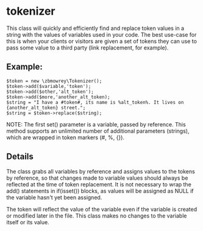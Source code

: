 # tokenizer

This class will quickly and efficiently find and replace token values in a string with the values of variables
used in your code. The best use-case for this is when your clients or visitors are given a set of tokens they
can use to pass some value to a third party (link replacement, for example).

## Example:

    $token = new \zbmowrey\Tokenizer();
    $token->add($variable,'token');
    $token->add($other,'alt_token');
    $token->add($more,'another_alt_token);
    $string = "I have a #token#, its name is %alt_token%. It lives on {another_alt_token} street.";
    $string = $token->replace($string);

NOTE: The first set() parameter is a variable, passed by reference. This method supports an unlimited number
of additional parameters (strings), which are wrapped in token markers (#, %, {}).
    
## Details

The class grabs all variables by reference and assigns values to the tokens by reference, so that changes made to
variable values should always be reflected at the time of token replacement. It is not necessary to wrap the add()
statements in if(isset()) blocks, as values will be assigned as NULL if the variable hasn't yet been assigned.

The token will reflect the value of the variable even if the variable is created or modified later in the file.
This class makes no changes to the variable itself or its value.
